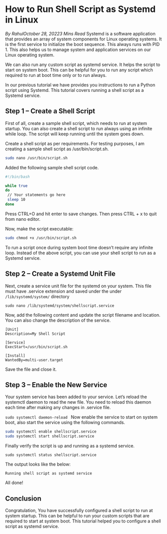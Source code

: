 # How to Run Shell Script as Systemd in Linux
_By RahulOctober 28, 20223 Mins Read_
Systemd is a software application that provides an array of system components for Linux operating systems. It is the first service to initialize the boot sequence. This always runs with PID 1. This also helps us to manage system and application services on our Linux operating system.


We can also run any custom script as systemd service. It helps the script to start on system boot. This can be helpful for you to run any script which required to run at boot time only or to run always.

In our previous tutorial we have provides you instructions to run a Python script using Systemd. This tutorial covers running a shell script as a Systemd service.

## Step 1 – Create a Shell Script
First of all, create a sample shell script, which needs to run at system startup. You can also create a shell script to run always using an infinite while loop. The script will keep running until the system goes down.

Create a shell script as per requirements. For testing purposes, I am creating a sample shell script as /usr/bin/script.sh.

```bash
sudo nano /usr/bin/script.sh 
```
Added the following sample shell script code.


```bash
#!/bin/bash

while true
do
 // Your statements go here
 sleep 10
done
```

Press CTRL+O and hit enter to save changes. Then press CTRL + x to quit from nano editor.

Now, make the script executable:

```bash
sudo chmod +x /usr/bin/script.sh 
```
To run a script once during system boot time doesn’t require any infinite loop. Instead of the above script, you can use your shell script to run as a Systemd service.

## Step 2 – Create a Systemd Unit File


Next, create a service unit file for the systemd on your system. This file must have .service extension and saved under the under `/lib/systemd/system/` directory

`sudo nano /lib/systemd/system/shellscript.service`

Now, add the following content and update the script filename and location. You can also change the description of the service.


```systemd.service
[Unit]
Description=My Shell Script

[Service]
ExecStart=/usr/bin/script.sh

[Install]
WantedBy=multi-user.target
```

Save the file and close it.

## Step 3 – Enable the New Service

Your system service has been added to your service. Let’s reload the systemctl daemon to read the new file. You need to reload this daemon each time after making any changes in .service file.

`sudo systemctl daemon-reload `
Now enable the service to start on system boot, also start the service using the following commands.

```bash
sudo systemctl enable shellscript.service 
sudo systemctl start shellscript.service 
```

Finally verify the script is up and running as a systemd service.

`sudo systemctl status shellscript.service`


The output looks like the below:

```
Running shell script as systemd service
```

All done!

## Conclusion

Congratulation, You have successfully configured a shell script to run at system startup. This can be helpful to run your custom scripts that are required to start at system boot. This tutorial helped you to configure a shell script as systemd service.